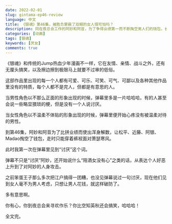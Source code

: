 ```yaml
---
date: 2022-02-01
slug: gintama-ep46-review
language: 中文
title: 《银魂》第46集，被胜负蒙蔽了双眼的女人很可怕吗？
description: 同在夜总会工作的阿妙和阿音，为了争得业绩第一而不断掏空男人们的钱包，长久以来只会哈哈哈的观众终于破防了。
categories: [动画]
tags: [银魂]
keywords: [厌女]
comments: true
---
```


《银魂》和传统的Jump热血少年漫画不一样，它在友情、亲情、战斗之外，还有无厘头搞笑，以及擦边擦到极限马上就要不过审的低俗。

这部作品里出现的每一个人都有可爱、可乐、可笑、可气、可鄙以及各种其他作品里没有的特质，每个人都不是完人，但都是有意思的人。

当男性角色以不那么正面的形象出现的时候，弹幕里多是一片哈哈哈，有的人甚至会说一些略显猥琐的梗，但是没有一个人说讨厌。

当女性角色以不温柔不体贴的形象出现的时候，弹幕里便开始心疼没有被温柔对待的男性。

到第46集，阿妙和阿音为了比拼业绩而使出浑身解数，让松平、近藤、阿银、Madao掏空了钱包，走时只能穿着裤衩面对萧瑟寒风。

此时我第一次在弹幕里见到“讨厌”这个词。

弹幕不只是“讨厌”阿妙，还开始说什么“陪酒女没有心”之类的话，从表达个人好恶上升到了对阿妙的人身攻击。

之前笨蛋王子那么多次把江户搞得一团糟，也没见弹幕说过一句讨厌，现在他们见到女人毫不为男人考虑，只想让男人花钱，就这样破防了。

多有意思啊。

你有心，你到夜总会来寻欢作乐？你比空知英秋还会搞笑，哈哈哈！

全文完。
